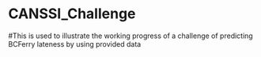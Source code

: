 # CANSSI_Challenge
#This is used to illustrate the working progress of a challenge of predicting BCFerry lateness by using provided data
